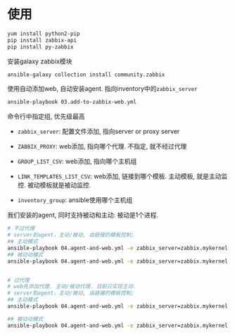 # 使用
```bash
yum install python2-pip
pip install zabbix-api
pip install py-zabbix
```
安装galaxy zabbix模块
```bash
ansible-galaxy collection install community.zabbix
```
使用自动添加web, 自动安装agent. 指向inventory中的`zabbix_server`
```bash
ansible-playbook 03.add-to-zabbix-web.yml
```

命令行中指定组, 优先级最高
- `zabbix_server`: 配置文件添加, 指向server or proxy server

- `ZABBIX_PROXY`:   web添加, 指向哪个代理. 不指定, 就不经过代理
- `GROUP_LIST_CSV`: web添加, 指向哪个主机组
- `LINK_TEMPLATES_LIST_CSV`: web添加, 链接到哪个模板.  主动模板, 就是主动监控. 被动模板就是被动监控.

- `inventory_group`: ansible使用哪个主机组

我们安装的agent, 同时支持被动和主动: 被动是1个进程. 
```bash
# 不过代理
# server到agent，主动/被动, 由链接的模板控制;
## 主动模式
ansible-playbook 04.agent-and-web.yml -e zabbix_server=zabbix.mykernel.io -e LINK_TEMPLATES_LIST_CSV="active" -e GROUP_LIST_CSV=kubernetes-blog-test -e inventory_group=blog-test
## 被动动模式
ansible-playbook 04.agent-and-web.yml -e zabbix_server=zabbix.mykernel.io -e LINK_TEMPLATES_LIST_CSV="passive" -e GROUP_LIST_CSV=kubernetes-blog-test -e inventory_group=blog-test


# 过代理
# web先添加代理. 主动/被动代理. 目前只实现主动.
# server到agent，主动/被动, 由链接的模板控制;
## 主动模式
ansible-playbook 04.agent-and-web.yml -e zabbix_server=zabbix.mykernel.io -e ZABBIX_PROXY=kubernete-active-proxy -e LINK_TEMPLATES_LIST_CSV="active" -e GROUP_LIST_CSV=kubernetes-blog-test -e inventory_group=blog-test

## 被动动模式
ansible-playbook 04.agent-and-web.yml -e zabbix_server=zabbix.mykernel.io -e ZABBIX_PROXY=kubernete-passive-proxy -e LINK_TEMPLATES_LIST_CSV="active" -e GROUP_LIST_CSV=kubernetes-blog-test -e inventory_group=blog-test
```
